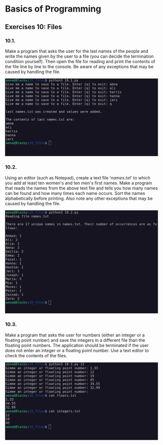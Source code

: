 # Basics of Programming

## Exercises 10: Files

### 10.1.
Make a program that asks the user for the last names of the people and write the names given by the user to a file (you can decide the termination condition yourself).
Then open the file for reading and print the contents of the file line by line to the console.
Be aware of any exceptions that may be caused by handling the file.

![Screenshot 10.1](10.1.png)

### 10.2.

Using an editor (such as Notepad), create a text file '*names.txt*' to which you add at least ten women's and ten men's first names.
Make a program that reads the names from the above text file and tells you how many names can be found and how many times each name occurs. Sort the names alphabetically before printing.
Also note any other exceptions that may be caused by handling the file.

![Screenshot 10.2](10.2.png)

### 10.3.

Make a program that asks the user for numbers (either an integer or a floating point number) and save the integers in a different file than the floating point numbers.
The application should be terminated if the user does not enter an integer or a floating point number.
Use a text editor to check the contents of the files.

![Screenshot 10.3](10.3.png)